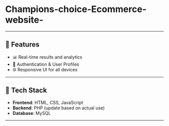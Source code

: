 # Champions-choice-Ecommerce-website-


---

## 🚀 Features

- 📊 Real-time results and analytics
- 🔐 Authentication & User Profiles
- 🌐 Responsive UI for all devices

---

## 🧰 Tech Stack

- **Frontend**: HTML, CSS, JavaScript
- **Backend**:  PHP (update based on actual use)
- **Database**: MySQL


---

